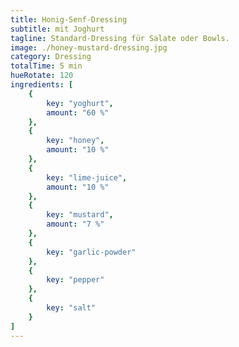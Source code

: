 ```yaml
---
title: Honig-Senf-Dressing 
subtitle: mit Joghurt
tagline: Standard-Dressing für Salate oder Bowls.
image: ./honey-mustard-dressing.jpg
category: Dressing
totalTime: 5 min
hueRotate: 120
ingredients: [
    {
        key: "yoghurt",
        amount: "60 %"
    },
    {
        key: "honey",
        amount: "10 %"
    },
    {
        key: "lime-juice",
        amount: "10 %"
    },
    {
        key: "mustard",
        amount: "7 %"
    },
    {
        key: "garlic-powder"
    },
    {
        key: "pepper"
    },
    {
        key: "salt"
    }
]
---
```


